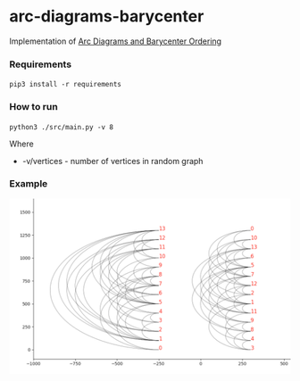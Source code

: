 # arc-diagrams-barycenter
Implementation of [Arc Diagrams and Barycenter Ordering](https://pdfs.semanticscholar.org/9f0f/5a1507b83f96bcedbf2b8971fde21948b086.pdf)


### Requirements

`pip3 install -r requirements`

### How to run

`python3 ./src/main.py -v 8`

Where
  * -v/vertices - number of vertices in random graph


### Example

<img src="./data/example.png" width="1024">
